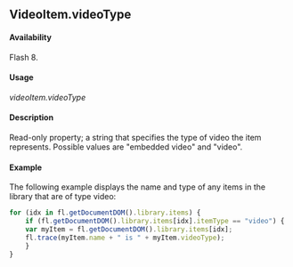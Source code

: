 ## VideoItem.videoType

#### Availability

Flash 8.

#### Usage

*videoItem.videoType*

#### Description

Read-only property; a string that specifies the type of video the item represents. Possible values are "embedded video"
and "video".

#### Example

The following example displays the name and type of any items in the library that are of type video:

```javascript
for (idx in fl.getDocumentDOM().library.items) {
    if (fl.getDocumentDOM().library.items[idx].itemType == "video") { 
    var myItem = fl.getDocumentDOM().library.items[idx]; 
    fl.trace(myItem.name + " is " + myItem.videoType);
    }
}

```
